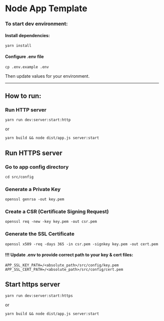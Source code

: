 # Node App Template

### To start dev environment:

#### Install dependencies:

```shell
yarn install
```

#### Configure .env file

```shell
cp .env.example .env
```
Then update values for your environment.

---

## How to run:

### Run HTTP server

```shell
yarn run dev:server:start:http
```

or

```shell
yarn build && node dist/app.js server:start
```

## Run HTTPS server

### Go to app config directory

```shell
cd src/config
```

### Generate a Private Key

```shell
openssl genrsa -out key.pem
```

### Create a CSR (Certificate Signing Request)

```shell
openssl req -new -key key.pem -out csr.pem
```

### Generate the SSL Certificate

```shell
openssl x509 -req -days 365 -in csr.pem -signkey key.pem -out cert.pem
```

#### !!! Update .env to provide correct path to your key & cert files:

```
APP_SSL_KEY_PATH=/<absolute_path>/src/config/key.pem
APP_SSL_CERT_PATH=/<absolute_path>/src/config/cert.pem
```

## Start https server

```shell
yarn run dev:server:start:https
```

or

```shell
yarn build && node dist/app.js server:start
```